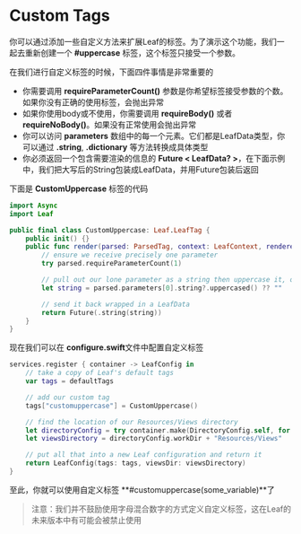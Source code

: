 # Custom Tags


你可以通过添加一些自定义方法来扩展Leaf的标签。为了演示这个功能，我们一起去重新创建一个 **#uppercase** 标签，这个标签只接受一个参数。

在我们进行自定义标签的时候，下面四件事情是非常重要的

* 你需要调用 **requireParameterCount()** 参数是你希望标签接受参数的个数。如果你没有正确的使用标签，会抛出异常
* 如果你使用body或不使用，你需要调用 **requireBody()** 或者 **requireNoBody()**。如果没有正常使用会抛出异常
* 你可以访问 **parameters** 数组中的每一个元素。它们都是LeafData类型，你可以通过 **.string**, **.dictionary** 等方法转换成具体类型
* 你必须返回一个包含需要渲染的信息的 **Future < LeafData? >**，在下面示例中，我们把大写后的String包装成LeafData，并用Future包装后返回

下面是 **CustomUppercase** 标签的代码

~~~swift
import Async
import Leaf

public final class CustomUppercase: Leaf.LeafTag {
    public init() {}
    public func render(parsed: ParsedTag, context: LeafContext, renderer: LeafRenderer) throws -> Future<LeafData?> {
        // ensure we receive precisely one parameter
        try parsed.requireParameterCount(1)

        // pull out our lone parameter as a string then uppercase it, or use an empty string
        let string = parsed.parameters[0].string?.uppercased() ?? ""

        // send it back wrapped in a LeafData
        return Future(.string(string))
    }
}
~~~

现在我们可以在 **configure.swift**文件中配置自定义标签

~~~swift
services.register { container -> LeafConfig in
    // take a copy of Leaf's default tags
    var tags = defaultTags

    // add our custom tag
    tags["customuppercase"] = CustomUppercase()

    // find the location of our Resources/Views directory
    let directoryConfig = try container.make(DirectoryConfig.self, for: LeafRenderer.self)
    let viewsDirectory = directoryConfig.workDir + "Resources/Views"

    // put all that into a new Leaf configuration and return it
    return LeafConfig(tags: tags, viewsDir: viewsDirectory)
}
~~~

至此，你就可以使用自定义标签 **#customuppercase(some_variable)**了

> 注意：我们并不鼓励使用字母混合数字的方式定义自定义标签，这在Leaf的未来版本中有可能会被禁止使用